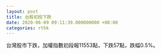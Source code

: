 ```yaml
---
layout: post
title: 台股初段下跌
date: 2020-06-09 09:11:39.000000000 +08:00
categories: rthk
---
```


台灣股市下跌，加權指數初段報11553點，下跌57點，跌幅0.5%。

